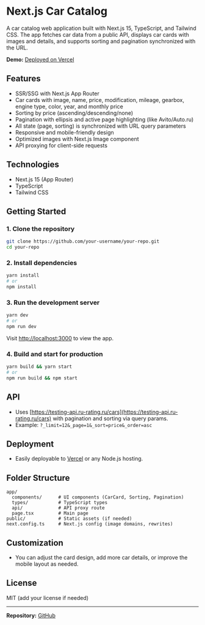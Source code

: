 # Next.js Car Catalog

A car catalog web application built with Next.js 15, TypeScript, and Tailwind CSS. The app fetches car data from a public API, displays car cards with images and details, and supports sorting and pagination synchronized with the URL.

**Demo:** [Deployed on Vercel](https://next-js-api-card.vercel.app/)

## Features

- SSR/SSG with Next.js App Router
- Car cards with image, name, price, modification, mileage, gearbox, engine type, color, year, and monthly price
- Sorting by price (ascending/descending/none)
- Pagination with ellipsis and active page highlighting (like Avito/Auto.ru)
- All state (page, sorting) is synchronized with URL query parameters
- Responsive and mobile-friendly design
- Optimized images with Next.js Image component
- API proxying for client-side requests

## Technologies

- Next.js 15 (App Router)
- TypeScript
- Tailwind CSS

## Getting Started

### 1. Clone the repository

```bash
git clone https://github.com/your-username/your-repo.git
cd your-repo
```

### 2. Install dependencies

```bash
yarn install
# or
npm install
```

### 3. Run the development server

```bash
yarn dev
# or
npm run dev
```

Visit [http://localhost:3000](http://localhost:3000) to view the app.

### 4. Build and start for production

```bash
yarn build && yarn start
# or
npm run build && npm start
```

## API

- Uses [https://testing-api.ru-rating.ru/cars](https://testing-api.ru-rating.ru/cars) with pagination and sorting via query params.
- Example: `?_limit=12&_page=1&_sort=price&_order=asc`

## Deployment

- Easily deployable to [Vercel](https://vercel.com/) or any Node.js hosting.

## Folder Structure

```
app/
  components/      # UI components (CarCard, Sorting, Pagination)
  types/           # TypeScript types
  api/             # API proxy route
  page.tsx         # Main page
public/            # Static assets (if needed)
next.config.ts     # Next.js config (image domains, rewrites)
```

## Customization

- You can adjust the card design, add more car details, or improve the mobile layout as needed.

## License

MIT (add your license if needed)

---


**Repository:** [GitHub](https://github.com/Ailadir/NextJsApiCard)
